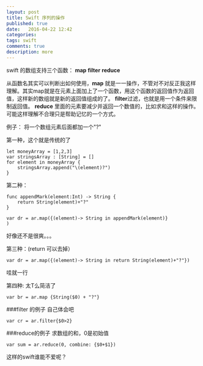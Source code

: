 ```yaml
---
layout: post
title: Swift 序列的操作
published: true
date:   2016-04-22 12:42
categories:
tags: swift
comments: true
description: more
---
```


swift 的数组支持三个函数： **map** **filter** **reduce**

从函数名其实可以判断出如何使用，**map** 就是一一操作，不管对不对反正我这样理解。其实map就是在元素上面加上了一个函数，用这个函数的返回值作为返回值，这样新的数组就是新的返回值组成的了。
**filter**过滤，也就是用一个条件来限制返回值。 **reduce** 里面的元素要减少并返回一个数值的，比如求和这样的操作。可能这样理解不合理只是帮助记忆的一个方式。

例子： 将一个数组元素后面都加一个"?" 

第一种，这个就是传统的了
```
let moneyArray = [1,2,3]
var stringsArray : [String] = []
for element in moneyArray {
    stringsArray.append("\(element)?")
}
```

第二种： 

```
func appendMark(element:Int) -> String {
    return String(element)+"?"
}

var dr = ar.map({(element)-> String in appendMark(element)}
)
```
好像还不是很爽。。。

第三种：(return 可以去掉）

```
var dr = ar.map({(element)-> String in return String(element)+"?"})
```
哇就一行

第四种: 太T么简洁了

```
var br = ar.map {String($0) + "?"}
```

###filter 的例子
自己体会吧
```
var cr = ar.filter{$0>2}
```

###reduce的例子
求数组的和，0是初始值
```
var sum = ar.reduce(0, combine: {$0+$1})
```

这样的swift谁能不爱呢？